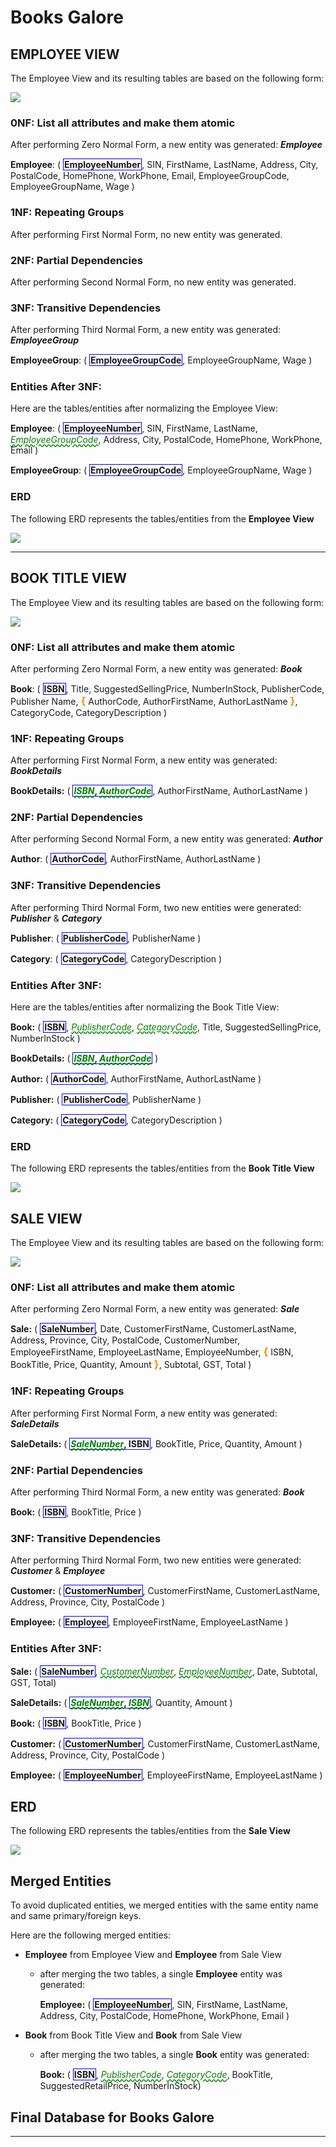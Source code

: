 # Books Galore

## EMPLOYEE VIEW

The Employee View and its resulting tables are based on the following form:

![](Employee-View-Image.png)


### 0NF: List all attributes and make them atomic

After performing Zero Normal Form, a new entity was generated: **_Employee_**

**Employee**: ( <b class="pk">EmployeeNumber</b>, SIN, FirstName, LastName, Address, City, PostalCode, HomePhone, WorkPhone, Email, EmployeeGroupCode, EmployeeGroupName, Wage )

### 1NF: Repeating Groups

After performing First Normal Form, no new entity was generated.

### 2NF: Partial Dependencies

After performing Second Normal Form, no new entity was generated.

### 3NF: Transitive Dependencies

After performing Third Normal Form, a new entity was generated: **_EmployeeGroup_**

**EmployeeGroup**: ( <b class="pk">EmployeeGroupCode</b>, EmployeeGroupName, Wage )

### Entities After 3NF:

Here are the tables/entities after normalizing the Employee View:

**Employee**: ( <b class="pk">EmployeeNumber</b>, SIN, FirstName, LastName, <u class="fk">EmployeeGroupCode</u>, Address, City, PostalCode, HomePhone, WorkPhone, Email )

**EmployeeGroup**: ( <b class="pk">EmployeeGroupCode</b>, EmployeeGroupName, Wage )

### ERD
The following ERD represents the tables/entities from the **Employee View**

![](Employee-View-ERD.png)

--------------

## BOOK TITLE VIEW

The Employee View and its resulting tables are based on the following form:

![](Book-Title-View-Image.png)

### 0NF: List all attributes and make them atomic

After performing Zero Normal Form, a new entity was generated: **_Book_**

**Book**: ( <b class="pk">ISBN</b>, Title, SuggestedSellingPrice, NumberInStock, PublisherCode, Publisher Name, <b class="gr">{</b> AuthorCode, AuthorFirstName, AuthorLastName <b class="gr">}</b>, CategoryCode, CategoryDescription )

### 1NF: Repeating Groups

After performing First Normal Form, a new entity was generated: **_BookDetails_**

**BookDetails:** ( <b class="pk"><u class="fk">ISBN</u>, <u class="fk">AuthorCode</u></b>, AuthorFirstName, AuthorLastName )

### 2NF: Partial Dependencies

After performing Second Normal Form, a new entity was generated: **_Author_**

**Author**: ( <b class="pk">AuthorCode</b>, AuthorFirstName, AuthorLastName )

### 3NF: Transitive Dependencies

After performing Third Normal Form, two new entities were generated: **_Publisher_** & **_Category_**

**Publisher**: ( <b class="pk">PublisherCode</b>, PublisherName )

**Category**: ( <b class="pk">CategoryCode</b>, CategoryDescription )


### Entities After 3NF:

Here are the tables/entities after normalizing the Book Title View:

**Book:** ( <b class="pk">ISBN</b>, <u class="fk">PublisherCode</u>, <u class="fk">CategoryCode</u>, Title, SuggestedSellingPrice, NumberInStock )

**BookDetails:** ( <b class="pk"><u class="fk">ISBN</u>, <u class="fk">AuthorCode</u></b> )

**Author:** ( <b class="pk">AuthorCode</b>, AuthorFirstName, AuthorLastName )

**Publisher:** ( <b class="pk">PublisherCode</b>, PublisherName )

**Category:** ( <b class="pk">CategoryCode</b>, CategoryDescription )

### ERD
The following ERD represents the tables/entities from the **Book Title View**

![](Book-Title-View-ERD.png)

## SALE VIEW

The Employee View and its resulting tables are based on the following form:

![](Sale-View-Image.png)

### 0NF: List all attributes and make them atomic

After performing Zero Normal Form, a new entity was generated: **_Sale_**

**Sale:** ( <b class="pk">SaleNumber</b>, Date, CustomerFirstName, CustomerLastName, Address, Province, City, PostalCode, CustomerNumber, EmployeeFirstName, EmployeeLastName, EmployeeNumber, <b class="gr">{</b> ISBN, BookTitle, Price, Quantity, Amount <b class="gr">}</b>, Subtotal, GST, Total )


### 1NF: Repeating Groups

After performing First Normal Form, a new entity was generated: **_SaleDetails_**

**SaleDetails:** ( <b class="pk"><u class="fk">SaleNumber</u>, ISBN</b>, BookTitle, Price, Quantity, Amount )

### 2NF: Partial Dependencies

After performing Third Normal Form, a new entity was generated: **_Book_**

**Book:** ( <b class="pk">ISBN</b>, BookTitle, Price )

### 3NF: Transitive Dependencies

After performing Third Normal Form, two new entities were generated: **_Customer_** & **_Employee_**

**Customer:** ( <b class="pk">CustomerNumber</b>, CustomerFirstName, CustomerLastName, Address, Province, City, PostalCode )

**Employee:** ( <b class="pk">Employee</b>, EmployeeFirstName, EmployeeLastName )


### Entities After 3NF:

**Sale:** ( <b class="pk">SaleNumber</b>, <u class="fk">CustomerNumber</u>, <u class="fk">EmployeeNumber</u>, Date, Subtotal, GST, Total)

**SaleDetails:** ( <b class="pk"><u class="fk">SaleNumber</u>, <u class="fk">ISBN</u></b>, Quantity, Amount )

**Book:** ( <b class="pk">ISBN</b>, BookTitle, Price )

**Customer:** ( <b class="pk">CustomerNumber</b>, CustomerFirstName, CustomerLastName, Address, Province, City, PostalCode )

**Employee:** ( <b class="pk">EmployeeNumber</b>, EmployeeFirstName, EmployeeLastName )

## ERD
The following ERD represents the tables/entities from the **Sale View**

![](Sale-View-ERD.png)

## Merged Entities

To avoid duplicated entities, we merged entities with the same entity name and same primary/foreign keys.

Here are the following merged entities:

- **Employee** from Employee View and **Employee** from Sale View
    - after merging the two tables, a single **Employee** entity was generated:

        **Employee:** ( <b class="pk">EmployeeNumber</b>, SIN, FirstName, LastName, Address, City, PostalCode, HomePhone, WorkPhone, Email )

- **Book** from Book Title View and **Book** from Sale View
    - after merging the two tables, a single **Book** entity was generated:

        **Book:** ( <b class="pk">ISBN</b>, <u class="fk">PublisherCode</u>, <u class="fk">CategoryCode</u>, BookTitle, SuggestedRetailPrice, NumberInStock)

## Final Database for Books Galore



-------------
<style type="text/css"> 

.pk {
    font-weight: bold; 
    display: inline-block; 
    border: solid thin blue; 
    padding: 0 1px; 
}

.tk { 
    color: orange; 
    font-weight: bold;
}

.fk { 
    color: green; 
    font-style: italic; 
    text-decoration: wavy underline green;
} 

.gr { 
    color: darkorange; 
    font-size: 1.2em; 
    font-weight: bold; 
} 
    
</style>
